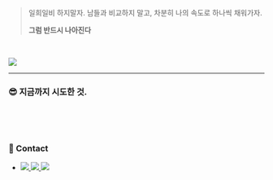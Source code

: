 > 일희일비 하지말자.
> 남들과 비교하지 말고, 차분히 나의 속도로 하나씩 채워가자.
>
> **그럼 반드시 나아진다**

<br>

<!-- ################################################################################################################ -->
<p>
  <a href="x">
    <img src="https://hits.seeyoufarm.com/api/count/incr/badge.svg?url=https://github.com/free-ko&count_bg=%234CD3FC&title_bg=%2386757E&icon=github.svg&icon_color=%23E1DEDE&title=hits&edge_flat=false"/>
  </a>
</p>
<p>
  <!--<img align='center' src="http://mazassumnida.wtf/api/v2/generate_badge?boj=goflvhxj2547">-->
</p>

<hr>

### 😎 지금까지 시도한 것.

<br>
<br>
<br>

### 🤙 Contact
<ul>
  <li>
    <a href="https://free-ko.github.io/">
      <img src="https://img.shields.io/badge/Blog-09B3AF?style=flat-square&logo=Storyblok&logoColor=white"/>
    </a>
    <a href="https://www.notion.so/1-821c4ed3a8424717a00ce5692107cab4">
      <img src="https://img.shields.io/badge/Resume-E44332?style=flat-square&logo=Todoist&logoColor=white"/>
    </a>
    <a href="mailto:youngwock92@gmail.com">
      <img src="https://img.shields.io/badge/Gmail-EA4335?style=flat-square&logo=Gmail&logoColor=white"/>
    </a>
  </li>
</ul>
